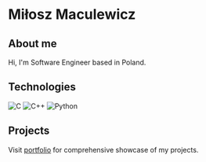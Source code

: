 # Miłosz Maculewicz

## About me

Hi, I'm Software Engineer based in Poland.

## Technologies

![C](https://img.shields.io/badge/C-darkgreen?style=for-the-badge)
![C++](https://img.shields.io/badge/C++-navy?style=for-the-badge)
![Python](https://img.shields.io/badge/Python-purple?style=for-the-badge)

## Projects

Visit [portfolio](https://milosz275.github.io/) for comprehensive showcase of my projects.
